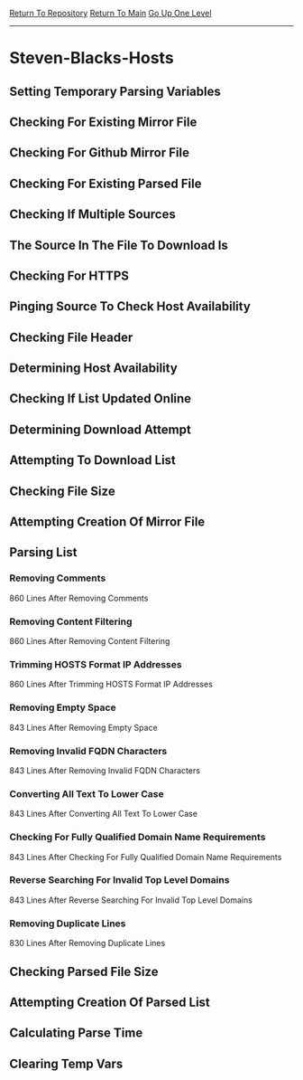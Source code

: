 [Return To Repository](https://github.com/deathbybandaid/piholeparser/)
[Return To Main](https://github.com/deathbybandaid/piholeparser/blob/master/RecentRunLogs/Mainlog.md)
[Go Up One Level](https://github.com/deathbybandaid/piholeparser/blob/master/RecentRunLogs/TopLevelScripts/30-Processing-External-Blacklists.md)
____________________________________
# Steven-Blacks-Hosts
## Setting Temporary Parsing Variables
## Checking For Existing Mirror File
## Checking For Github Mirror File
## Checking For Existing Parsed File
## Checking If Multiple Sources
## The Source In The File To Download Is
## Checking For HTTPS
## Pinging Source To Check Host Availability
## Checking File Header
## Determining Host Availability
## Checking If List Updated Online
## Determining Download Attempt
## Attempting To Download List
## Checking File Size
## Attempting Creation Of Mirror File
## Parsing List
### Removing Comments
860 Lines After Removing Comments
### Removing Content Filtering
860 Lines After Removing Content Filtering
### Trimming HOSTS Format IP Addresses
860 Lines After Trimming HOSTS Format IP Addresses
### Removing Empty Space
843 Lines After Removing Empty Space
### Removing Invalid FQDN Characters
843 Lines After Removing Invalid FQDN Characters
### Converting All Text To Lower Case
843 Lines After Converting All Text To Lower Case
### Checking For Fully Qualified Domain Name Requirements
843 Lines After Checking For Fully Qualified Domain Name Requirements
### Reverse Searching For Invalid Top Level Domains
843 Lines After Reverse Searching For Invalid Top Level Domains
### Removing Duplicate Lines
830 Lines After Removing Duplicate Lines
## Checking Parsed File Size
## Attempting Creation Of Parsed List
## Calculating Parse Time
## Clearing Temp Vars
